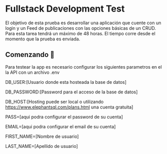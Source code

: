 # Fullstack Development Test
El objetivo de esta prueba es desarrollar una aplicación que cuente con un login y un Feed de publicaciones con las opciones básicas de un CRUD. Para esta tarea tendrá un máximo de 48 horas. El tiempo corre desde el momento que la prueba es enviada.

## Comenzando 🚀
Para testear la app es necesario configurar los siguientes parametros en el la API con un archivo .env

DB_USER:[Usuario donde esta hosteada la base de datos]

DB_PASSWORD:[Password para el acceso de la base de datos]

DB_HOST:[Hosting puede ser local o utilizando https://www.elephantsql.com/plans.html una cuenta gratuita]

PASS=[aqui podra configurar el password de su cuenta]

EMAIL=[aqui podra configurar el email de su cuenta]

FIRST_NAME=[Nombre de usuario]

LAST_NAME=[Apellido de usuario]